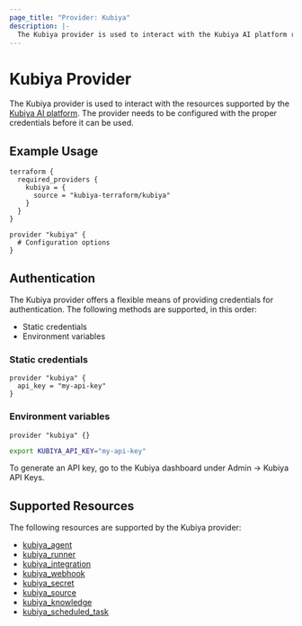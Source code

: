 ```yaml
---
page_title: "Provider: Kubiya"
description: |-
  The Kubiya provider is used to interact with the Kubiya AI platform resources.
---
```


# Kubiya Provider

The Kubiya provider is used to interact with the resources supported by the [Kubiya AI platform](https://kubiya.ai/). The provider needs to be configured with the proper credentials before it can be used.

## Example Usage

```hcl
terraform {
  required_providers {
    kubiya = {
      source = "kubiya-terraform/kubiya"
    }
  }
}

provider "kubiya" {
  # Configuration options
}
```

## Authentication

The Kubiya provider offers a flexible means of providing credentials for authentication. The following methods are supported, in this order:

- Static credentials
- Environment variables

### Static credentials

```hcl
provider "kubiya" {
  api_key = "my-api-key"
}
```

### Environment variables

```hcl
provider "kubiya" {}
```

```sh
export KUBIYA_API_KEY="my-api-key"
```

To generate an API key, go to the Kubiya dashboard under Admin → Kubiya API Keys.

## Supported Resources

The following resources are supported by the Kubiya provider:

* [kubiya_agent](resources/agent.md)
* [kubiya_runner](resources/runner.md)
* [kubiya_integration](resources/integration.md)
* [kubiya_webhook](resources/webhook.md)
* [kubiya_secret](resources/secret.md)
* [kubiya_source](resources/source.md)
* [kubiya_knowledge](resources/knowledge.md)
* [kubiya_scheduled_task](resources/scheduled_task.md) 